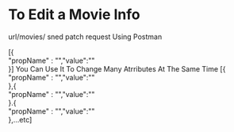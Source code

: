 # To Edit a Movie Info 
url/movies/<MovieId>
sned patch request Using Postman
 
 
 [{ 		
"propName" : "<Name Of The Property You Want To Change>","value":"<New Value Of The Proprtty>"   
 }]
 You Can Use It To Change Many Atrributes At The Same Time 
 [{ 		
"propName" : "<Name Of The Property You Want To Change>","value":"<New Value Of The Proprtty>"   
 },{ 		
"propName" : "<Name Of The Property You Want To Change>","value":"<New Value Of The Proprtty>"   
 }.{ 		
"propName" : "<Name Of The Property You Want To Change>","value":"<New Value Of The Proprtty>"   
 },...etc]
